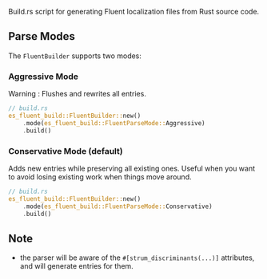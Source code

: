 Build.rs script for generating Fluent localization files from Rust source code.

## Parse Modes

The `FluentBuilder` supports two modes:

### Aggressive Mode
Warning : Flushes and rewrites all entries.

```rust
// build.rs
es_fluent_build::FluentBuilder::new()
    .mode(es_fluent_build::FluentParseMode::Aggressive)
    .build()
```

### Conservative Mode (default)
Adds new entries while preserving all existing ones. Useful when you want to avoid losing existing work when things move around.

```rust
// build.rs
es_fluent_build::FluentBuilder::new()
    .mode(es_fluent_build::FluentParseMode::Conservative)
    .build()
```

## Note
- the parser will be aware of the `#[strum_discriminants(...)]` attributes, and will generate entries for them.
